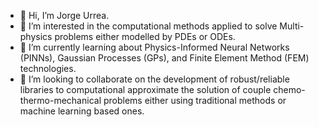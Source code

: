 - 👋 Hi, I’m Jorge Urrea.
- 👀 I’m interested in the computational methods applied to solve Multi-physics problems either modelled by PDEs or ODEs.
- 🌱 I’m currently learning about Physics-Informed Neural Networks (PINNs), Gaussian Processes (GPs), and Finite Element Method (FEM) technologies. 
- 💞️ I’m looking to collaborate on the development of robust/reliable libraries to computational approximate the solution of couple chemo-thermo-mechanical problems either using traditional methods or machine learning based ones.

<!---
jhurreaq/jhurreaq is a ✨ special ✨ repository because its `README.md` (this file) appears on your GitHub profile.
You can click the Preview link to take a look at your changes.
--->
